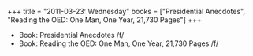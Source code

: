 +++
title = "2011-03-23: Wednesday"
books = ["Presidential Anecdotes", "Reading the OED: One Man, One Year, 21,730 Pages"]
+++


* Book: Presidential Anecdotes /f/
* Book: Reading the OED: One Man, One Year, 21,730 Pages /f/
